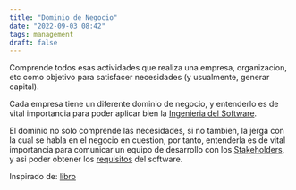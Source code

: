 ```yaml
---
title: "Dominio de Negocio"
date: "2022-09-03 08:42"
tags: management
draft: false
---
```

Comprende todos esas actividades que realiza una empresa, organizacion, etc como objetivo para satisfacer necesidades (y usualmente, generar capital).

Cada empresa tiene un diferente dominio de negocio, y entenderlo es de vital importancia para poder aplicar bien la [Ingenieria del Software](Ingenieria%20del%20Software.md).

El dominio no solo comprende las necesidades, si no tambien, la jerga con la cual se habla en el negocio en cuestion, por tanto, entenderla es de vital importancia para comunicar un equipo de desarrollo con los [Stakeholders](Stakeholders.md), y asi poder obtener los [requisitos](requisitos.md) del software.

Inspirado de: [libro](content/The%20essentials%20of%20modern%20software%20engineering%20Free%20the%20practices%20from%20the%20method%20prisons!/libro.md)